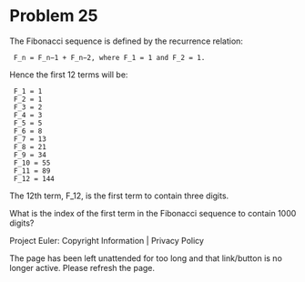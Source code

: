 #   Problem 25

   The Fibonacci sequence is defined by the recurrence relation:

     F_n = F_n−1 + F_n−2, where F_1 = 1 and F_2 = 1.

   Hence the first 12 terms will be:

     F_1 = 1
     F_2 = 1
     F_3 = 2
     F_4 = 3
     F_5 = 5
     F_6 = 8
     F_7 = 13
     F_8 = 21
     F_9 = 34
     F_10 = 55
     F_11 = 89
     F_12 = 144

   The 12th term, F_12, is the first term to contain three digits.

   What is the index of the first term in the Fibonacci sequence to contain
   1000 digits?

   Project Euler: Copyright Information | Privacy Policy

   The page has been left unattended for too long and that link/button is no
   longer active. Please refresh the page.
